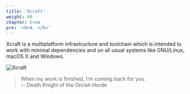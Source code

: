 ```yaml
---
title: 'Xcraft'
weight: 40
chapter: true
pre: '<b>4. </b>'
---
```


Xcraft is a multiplatform infrastructure and toolchain which is intended to work
with minimal dependencies and on all usual systems like GNU/Linux, macOS X and
Windows.

![Xcraft](/img/x-logo.png?width=600px&lightbox=false)

> When my work is finished, I'm coming back for you.  
> -- Death Knight of the Orcish Horde
